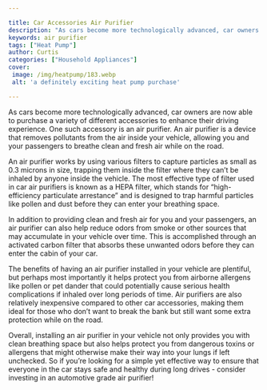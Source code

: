 ```yaml
---

title: Car Accessories Air Purifier
description: "As cars become more technologically advanced, car owners are now able to purchase a variety of different accessories to enhance th...learn about it in this post"
keywords: air purifier
tags: ["Heat Pump"]
author: Curtis
categories: ["Household Appliances"]
cover: 
 image: /img/heatpump/183.webp
 alt: 'a definitely exciting heat pump purchase'

---
```


As cars become more technologically advanced, car owners are now able to purchase a variety of different accessories to enhance their driving experience. One such accessory is an air purifier. An air purifier is a device that removes pollutants from the air inside your vehicle, allowing you and your passengers to breathe clean and fresh air while on the road. 

An air purifier works by using various filters to capture particles as small as 0.3 microns in size, trapping them inside the filter where they can’t be inhaled by anyone inside the vehicle. The most effective type of filter used in car air purifiers is known as a HEPA filter, which stands for “high-efficiency particulate arrestance” and is designed to trap harmful particles like pollen and dust before they can enter your breathing space. 

In addition to providing clean and fresh air for you and your passengers, an air purifier can also help reduce odors from smoke or other sources that may accumulate in your vehicle over time. This is accomplished through an activated carbon filter that absorbs these unwanted odors before they can enter the cabin of your car. 

The benefits of having an air purifier installed in your vehicle are plentiful, but perhaps most importantly it helps protect you from airborne allergens like pollen or pet dander that could potentially cause serious health complications if inhaled over long periods of time. Air purifiers are also relatively inexpensive compared to other car accessories, making them ideal for those who don’t want to break the bank but still want some extra protection while on the road. 

Overall, installing an air purifier in your vehicle not only provides you with clean breathing space but also helps protect you from dangerous toxins or allergens that might otherwise make their way into your lungs if left unchecked. So if you’re looking for a simple yet effective way to ensure that everyone in the car stays safe and healthy during long drives - consider investing in an automotive grade air purifier!
